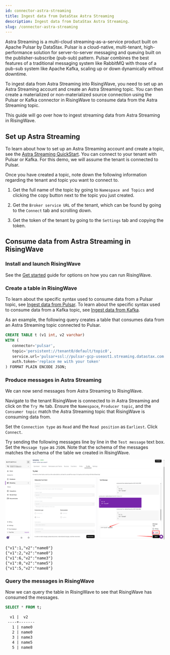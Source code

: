 ```yaml
---
id: connector-astra-streaming
title: Ingest data from DataStax Astra Streaming
description: Ingest data from DataStax Astra Streaming.
slug: /connector-astra-streaming
---
```

<head>
  <link rel="canonical" href="https://docs.risingwave.com/docs/current/connector-astra-streaming/" />
</head>

Astra Streaming is a multi-cloud streaming-as-a-service product built on Apache Pulsar by DataStax. Pulsar is a cloud-native, multi-tenant, high-performance solution for server-to-server messaging and queuing built on the publisher-subscribe (pub-sub) pattern. Pulsar combines the best features of a traditional messaging system like RabbitMQ with those of a pub-sub system like Apache Kafka, scaling up or down dynamically without downtime.

To ingest data from Astra Streaming into RisingWave, you need to set up an Astra Streaming account and create an Astra Streaming topic. You can then create a materialized or non-materialized source connection using the Pulsar or Kafka connector in RisingWave to consume data from the Astra Streaming topic.

This guide will go over how to ingest streaming data from Astra Streaming in RisingWave.

## Set up Astra Streaming

To learn about how to set up an Astra Streaming account and create a topic, see the [Astra Streaming QuickStart](https://docs.datastax.com/en/streaming/astra-streaming/getting-started/index.html). You can connect to your tenant with Pulsar or Kafka. For this demo, we will assume the tenant is connected to Pulsar.

Once you have created a topic, note down the following information regarding the tenant and topic you want to connect to.

1. Get the full name of the topic by going to `Namespace and Topics` and clicking the copy button next to the topic you just created.

2. Get the `Broker service URL` of the tenant, which can be found by going to the `Connect` tab and scrolling down.

3. Get the token of the tenant by going to the `Settings` tab and copying the token.

## Consume data from Astra Streaming in RisingWave

### Install and launch RisingWave

See the [Get started](/get-started.md) guide for options on how you can run RisingWave.

### Create a table in RisingWave

To learn about the specific syntax used to consume data from a Pulsar topic, see [Ingest data from Pulsar](/create-source/create-source-pulsar.md). To learn about the specific syntax used to consume data from a Kafka topic, see [Ingest data from Kafka](/create-source/create-source-kafka.md).

As an example, the following query creates a table that consumes data from an Astra Streaming topic connected to Pulsar.

```sql
CREATE TABLE t (v1 int, v2 varchar)
WITH (
   connector='pulsar',
   topic='persistent://tenant0/default/topic0',
   service.url='pulsar+ssl://pulsar-gcp-useast1.streaming.datastax.com:6651',
   auth.token='replace me with your token'
) FORMAT PLAIN ENCODE JSON;
```

### Produce messages in Astra Streaming

We can now send messages from Astra Streaming to RisingWave.

Navigate to the tenant RisingWave is connected to in Astra Streaming and click on the `Try Me` tab. Ensure the `Namespace`, `Producer topic`, and the `Consumer topic` match the Astra Streaming topic that RisingWave is consuming data from.

Set the `Connection type` as `Read` and the `Read position` as `Earliest`. Click `Connect`.

Try sending the following messages line by line in the `Test message` text box. Set the `Message type` as `JSON`. Note that the schema of the messages matches the schema of the table we created in RisingWave.

![Send messages on Astra Streaming](../images/astra-send-msg.png)

```terminal
{"v1":1,"v2":"name0"}
{"v1":2,"v2":"name0"}
{"v1":6,"v2":"name3"}
{"v1":0,"v2":"name5"}
{"v1":5,"v2":"name8"}
```

### Query the messages in RisingWave

Now we can query the table in RisingWave to see that RisingWave has consumed the messages.

```sql
SELECT * FROM t;
```

```
  v1 |  v2
 ----+-------
   1 | name0
   2 | name0
   3 | name3
   4 | name5
   5 | name8
```
